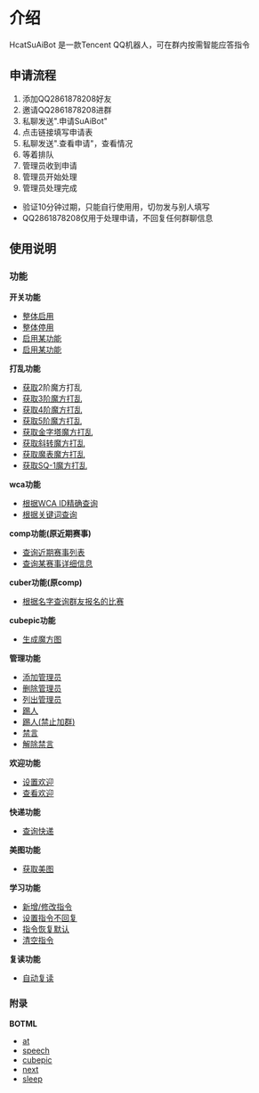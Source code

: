 # 介绍

HcatSuAiBot 是一款Tencent QQ机器人，可在群内按需智能应答指令



## 申请流程

1. 添加QQ2861878208好友
2. 邀请QQ2861878208进群
3. 私聊发送".申请SuAiBot"
4. 点击链接填写申请表
5. 私聊发送".查看申请"，查看情况
6. 等着排队
7. 管理员收到申请
8. 管理员开始处理
9. 管理员处理完成

- 验证10分钟过期，只能自行使用用，切勿发与别人填写
- QQ2861878208仅用于处理申请，不回复任何群聊信息

## 使用说明

### 功能

**开关功能**

* [整体启用](/guide/switch.md#整体启用)
* [整体停用](/guide/switch.md#整体停用)
* [启用某功能](/guide/switch.md#启用某功能)
* [启用某功能](/guide/switch.md#启用某功能)

**打乱功能**

* [获取]()2阶魔方打乱
* [获取3阶魔方打乱](/guide/scramble.md#获取3阶魔方打乱)
* [获取4阶魔方打乱](/guide/scramble.md#获取4阶魔方打乱)
* [获取5阶魔方打乱](/guide/scramble.md#获取5阶魔方打乱)
* [获取金字塔魔方打乱](/guide/scramble.md#获取金字塔魔方打乱)
* [获取斜转魔方打乱](/guide/scramble.md#获取斜转魔方打乱)
* [获取魔表魔方打乱](/guide/scramble.md#获取魔表魔方打乱)
* [获取SQ-1魔方打乱](/guide/scramble.md#获取sq-1魔方打乱)

**wca功能**

* [根据WCA ID精确查询](/guide/wca.md#根据wca-id精确查询)
* [根据关键词查询](/guide/wca.md#根据关键词查询)

**comp功能(原近期赛事)**

* [查询近期赛事列表](/guide/comp.md#查询近期赛事列表)
* [查询某赛事详细信息](/guide/comp.md#查询某赛事详细信息)

**cuber功能(原comp)**

* [根据名字查询群友报名的比赛](/guide/cuber.md#根据名字查询群友报名的比赛)

**cubepic功能**

* [生成魔方图](/guide/cubepic.md#生成魔方图)

**管理功能**

* [添加管理员](/guide/admin.md#添加管理员)
* [删除管理员](/guide/admin.md#删除管理员)
* [列出管理员](/guide/admin.md#列出管理员)
* [踢人](/guide/admin.md#踢人)
* [踢人(禁止加群)](/guide/admin.md#踢人-禁止加群)
* [禁言](/guide/admin.md#禁言)
* [解除禁言](/guide/admin.md#解除禁言)

**欢迎功能**

* [设置欢迎](/guide/welcome.md#设置欢迎)
* [查看欢迎](/guide/welcome.md#查看欢迎)

**快递功能**

* [查询快递](/guide/express.md#查询快递)

**美图功能**

* [获取美图](/guide/picture.md#获取美图)

**学习功能**

* [新增/修改指令](/guide/learn.md#新增-修改指令)
* [设置指令不回复](/guide/learn.md#设置指令不回复)
* [指令恢复默认](/guide/learn.md#指令恢复默认)
* [清空指令](/guide/learn.md#清空指令)

**复读功能**

* [自动复读](/guide/repeat.md#自动复读)


### 附录

**BOTML**

* [at](/appendices/botml.md#at)
* [speech](/appendices/botml.md#speech)
* [cubepic](/appendices/botml.md#cubepic)
* [next](/appendices/botml.md#next)
* [sleep](/appendices/botml.md#sleep)
